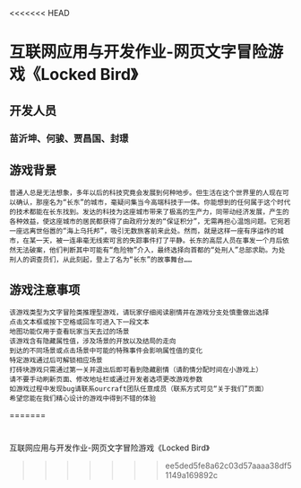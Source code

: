 <<<<<<< HEAD
# **互联网应用与开发作业-网页文字冒险游戏《Locked Bird》**

## 开发人员
### 苗沂坤、何骏、贾昌国、封璟

## 游戏背景
    普通人总是无法想象，多年以后的科技究竟会发展到何种地步。但生活在这个世界里的人现在可以确认，那座名为“长东”的城市，毫疑问集当今高端科技于一体。你能想到的任何属于这个时代的技术都能在长东找到。发达的科技为这座城市带来了极高的生产力，同带动经济发展，产生的各种效益，使这座城市的居民都获得了由政府分发的“保证积分”，无需再担心温饱问题。它宛若一座远离世俗嚣的“海上乌托邦”，吸引无数旅客前来此处。然而，就是这样一座有序运作的城市，在某一天，被一连串毫无线索可言的失踪事件打了平静。长东的高层人员在事发一个月后依然无法破案，他们判断其中可能有“危险物”介入，最终选择向首都的“处刑人”总部求助。为处刑人的调查员们，从此刻起，登上了名为“长东”的故事舞台……
## 游戏注意事项
    该游戏类型为文字冒险类推理型游戏，请玩家仔细阅读剧情并在游戏分支处慎重做出选择
    点击文本框或按下空格或回车可进入下一段文本
    地图功能仅用于查看玩家当天去过的场景
    该游戏含有隐藏属性值，涉及场景的开放以及结局的走向
    到达的不同场景或点击场景中可能的特殊事件会影响属性值的变化
    特定游戏通过后可解锁相应场景
    打砖块游戏只需通过第一关并退出后即可看到隐藏剧情（请酌情分配时间在小游戏上）
    请不要手动刷新页面、修改地址栏或通过开发者选项更改游戏参数
    如游戏过程中发现bug请联系ourcraft团队任意成员（联系方式可见“关于我们”页面）
    希望您能在我们精心设计的游戏中得到不错的体验
=======
#
互联网应用与开发作业-网页文字冒险游戏《Locked Bird》
>>>>>>> ee5ded5fe8a62c03d57aaaa38df51149a169892c
